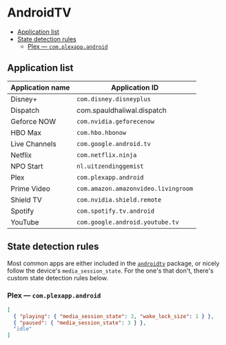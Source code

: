# AndroidTV

- [Application list](#application-list)
- [State detection rules](#state-detection-rules)
  - [Plex — `com.plexapp.android`](#plex--complexappandroid)

## Application list

| Application name | Application ID                      |
| ---------------- | ----------------------------------- |
| Disney+          | `com.disney.disneyplus`             |
| Dispatch         | com.spauldhaliwal.dispatch          |
| Geforce NOW      | `com.nvidia.geforecenow`            |
| HBO Max          | `com.hbo.hbonow`                    |
| Live Channels    | `com.google.android.tv`             |
| Netflix          | `com.netflix.ninja`                 |
| NPO Start        | `nl.uitzendinggemist`               |
| Plex             | `com.plexapp.android`               |
| Prime Video      | `com.amazon.amazonvideo.livingroom` |
| Shield TV        | `com.nvidia.shield.remote`          |
| Spotify          | `com.spotify.tv.android`            |
| YouTube          | `com.google.android.youtube.tv`     |

## State detection rules

Most common apps are either included in the
[`androidtv`](https://github.com/JeffLIrion/python-androidtv) package, or nicely
follow the device's `media_session_state`. For the one's that don't, there's
custom state detection rules below.

### Plex — `com.plexapp.android`

```json
[
  { "playing": { "media_session_state": 3, "wake_lock_size": 1 } },
  { "paused": { "media_session_state": 3 } },
  "idle"
]
```

